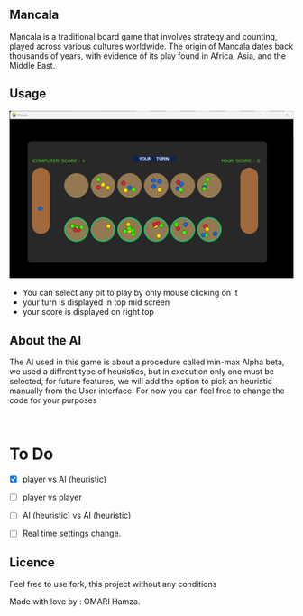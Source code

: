 ## Mancala 
Mancala is a traditional board game that involves strategy and counting, played across various cultures worldwide.
The origin of Mancala dates back thousands of years, with evidence of its play found in Africa, Asia, and the Middle East.


## Usage 

<img  src='./demos/game-window.png'>

* You can select any pit to play by only mouse clicking on it
* your turn is displayed in top mid screen
* your score is displayed on right top


## About the AI
The AI used in this game is about a procedure called min-max Alpha beta, we used a diffrent type of heuristics, but in execution only one must be selected, for future features, we will add the option to pick an heuristic manually from the User interface. For now you can feel free to change the code for your purposes


<br> 

# To Do
- [X] player vs AI (heuristic)
- [ ] player vs player 
- [ ] AI (heuristic) vs AI (heuristic)
- [ ] Real time settings change.


## Licence 
Feel free to use fork, this project without any conditions

Made with love by : OMARI Hamza. 